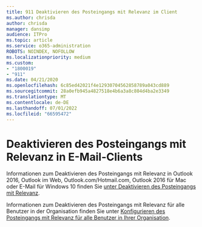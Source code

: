```yaml
---
title: 911 Deaktivieren des Posteingangs mit Relevanz im Client
ms.author: chrisda
author: chrisda
manager: dansimp
audience: ITPro
ms.topic: article
ms.service: o365-administration
ROBOTS: NOINDEX, NOFOLLOW
ms.localizationpriority: medium
ms.custom:
- "1800019"
- "911"
ms.date: 04/21/2020
ms.openlocfilehash: 6c85ed42021f4e12930704562858789a043cd889
ms.sourcegitcommit: 28a0efb945a4827518e4b6a3a8c804d4ba2e3349
ms.translationtype: MT
ms.contentlocale: de-DE
ms.lasthandoff: 07/01/2022
ms.locfileid: "66595472"
---
```

# <a name="turn-off-focused-inbox-in-email-clients"></a>Deaktivieren des Posteingangs mit Relevanz in E-Mail-Clients

Informationen zum Deaktivieren des Posteingangs mit Relevanz in Outlook 2016, Outlook im Web, Outlook.com/Hotmail.com, Outlook 2016 für Mac oder E-Mail für Windows 10 finden Sie [unter Deaktivieren des Posteingangs mit Relevanz](https://support.microsoft.com/office/turn-off-focused-inbox-f714d94d-9e63-4217-9ccb-6cb2986aa1b2).

Informationen zum Deaktivieren des Posteingangs mit Relevanz für alle Benutzer in der Organisation finden Sie unter [Konfigurieren des Posteingangs mit Relevanz für alle Benutzer in Ihrer Organisation](https://docs.microsoft.com/microsoft-365/admin/setup/configure-focused-inbox).
